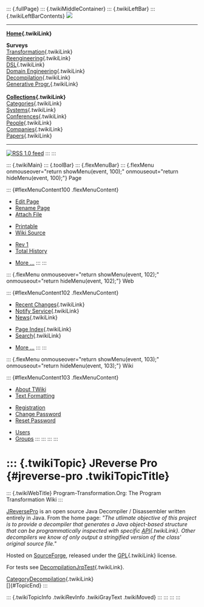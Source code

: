 ::: {.fullPage}
::: {.twikiMiddleContainer}
::: {.twikiLeftBar}
::: {.twikiLeftBarContents}
![](../pub/transformation.gif)

------------------------------------------------------------------------

**[Home](WebHome){.twikiLink}**

**Surveys**\
[Transformation](ProgramTransformation){.twikiLink}\
[Reengineering](ReengineeringWiki){.twikiLink}\
[DSL](DomainSpecificLanguages){.twikiLink}\
[Domain Engineering](DomainEngineering){.twikiLink}\
[Decompilation](DeCompilation){.twikiLink}\
[Generative Progr.](GenerativeProgrammingWiki){.twikiLink}\
\
**[Collections](CategoryCollection){.twikiLink}**\
[Categories](CategoryCategory){.twikiLink}\
[Systems](TransformationSystems){.twikiLink}\
[Conferences](TransformationConferences){.twikiLink}\
[People](TransformationPeople){.twikiLink}\
[Companies](TransformationCompanies){.twikiLink}\
[Papers](CategoryPaper){.twikiLink}

------------------------------------------------------------------------

[![](../pub/rss.gif "RSS 1.0 feed")](WebRss@skin=rss)
:::
:::

::: {.twikiMain}
::: {.toolBar}
::: {.flexMenuBar}
::: {.flexMenu onmouseover="return showMenu(event, 100);" onmouseout="return hideMenu(event, 100);"}
Page

::: {#flexMenuContent100 .flexMenuContent}
-   [Edit
    Page](http://www.program-transformation.org/edit/Transform/JReversePro?t=1536826500)
-   [Rename
    Page](http://www.program-transformation.org/rename/Transform/JReversePro)
-   [Attach
    File](http://www.program-transformation.org/attach/Transform/JReversePro)

<!-- -->

-   [Printable](http://www.program-transformation.org/view/Transform/JReversePro?skin=print.pattern)
-   [Wiki
    Source](http://www.program-transformation.org/view/Transform/JReversePro?skin=text&raw=on&contenttype=text/plain)

<!-- -->

-   [Rev
    1](http://www.program-transformation.org/view/Transform/JReversePro?rev=1.1)
-   [Total
    History](http://www.program-transformation.org/rdiff/Transform/JReversePro)

<!-- -->

-   [More
    \...](http://www.program-transformation.org/oops/Transform/JReversePro?template=oopsmore&param1=1.1&param2=1.1)
:::
:::

::: {.flexMenu onmouseover="return showMenu(event, 102);" onmouseout="return hideMenu(event, 102);"}
Web

::: {#flexMenuContent102 .flexMenuContent}
-   [Recent Changes](WebChanges){.twikiLink}
-   [Notify Service](WebNotify){.twikiLink}
-   [News](WebNews){.twikiLink}

<!-- -->

-   [Page Index](WebIndex){.twikiLink}
-   [Search](WebSearch){.twikiLink}

<!-- -->

-   [More
    \...](http://www.program-transformation.org/oops/Transform/JReversePro?template=oopsmore&param1=1.1&param2=1.1)
:::
:::

::: {.flexMenu onmouseover="return showMenu(event, 103);" onmouseout="return hideMenu(event, 103);"}
Wiki

::: {#flexMenuContent103 .flexMenuContent}
-   [About
    TWiki](http://www.program-transformation.org/view/TWiki/WebHome)
-   [Text
    Formatting](http://www.program-transformation.org/view/TWiki/TextFormattingRules)

<!-- -->

-   [Registration](http://www.program-transformation.org/view/TWiki/TWikiRegistration)
-   [Change
    Password](http://www.program-transformation.org/view/TWiki/ChangePassword)
-   [Reset
    Password](http://www.program-transformation.org/view/TWiki/ResetPassword)

<!-- -->

-   [Users](http://www.program-transformation.org/view/Main/TWikiUsers)
-   [Groups](http://www.program-transformation.org/view/Main/TWikiGroups)
:::
:::
:::
:::

::: {.twikiTopic}
JReverse Pro {#jreverse-pro .twikiTopicTitle}
============

::: {.twikiWebTitle}
Program-Transformation.Org: The Program Transformation Wiki
:::

[JReversePro](http://jrevpro.sourceforge.net/index.htm) is an open
source Java Decompiler / Disassembler written entirely in Java. From the
home page: *\"The utlimate objective of this project is to provide a
decompiler* *that generates a Java object-based structure that can be
programmatically inspected with* *specific [API](API){.twikiLink}. Other
decompilers we know of only output a stringified version of the class\'*
*original source file.\"*

Hosted on [SourceForge](http://sourceforge.net), released under the
[GPL](GPL){.twikiLink} license.

For tests see [DecompilationJrpTest](DecompilationJrpTest){.twikiLink}.

[CategoryDecompilation](CategoryDecompilation){.twikiLink}\
[]{#TopicEnd}
:::

::: {.twikiTopicInfo .twikiRevInfo .twikiGrayText .twikiMoved}
:::
:::
:::
:::
